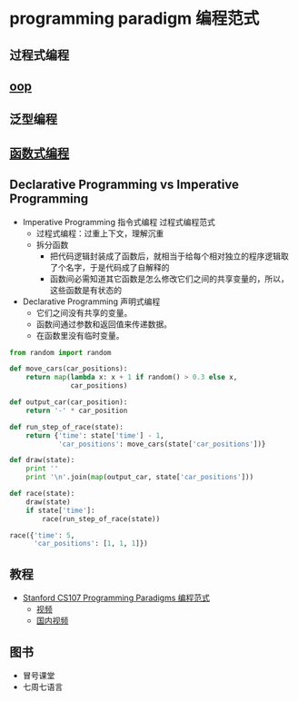 # programming paradigm 编程范式

## 过程式编程

## [oop](.../architect/oop.md)

## 泛型编程

## [函数式编程](./functional_programming.md)

## Declarative Programming vs Imperative Programming

* Imperative Programming 指令式编程 过程式编程范式
  - 过程式编程：过重上下文，理解沉重
  - 拆分函数
    + 把代码逻辑封装成了函数后，就相当于给每个相对独立的程序逻辑取了个名字，于是代码成了自解释的
    + 函数间必需知道其它函数是怎么修改它们之间的共享变量的，所以，这些函数是有状态的
* Declarative Programming 声明式编程
  - 它们之间没有共享的变量。
  - 函数间通过参数和返回值来传递数据。
  - 在函数里没有临时变量。

```python
from random import random

def move_cars(car_positions):
    return map(lambda x: x + 1 if random() > 0.3 else x,
               car_positions)

def output_car(car_position):
    return '-' * car_position

def run_step_of_race(state):
    return {'time': state['time'] - 1,
            'car_positions': move_cars(state['car_positions'])}

def draw(state):
    print ''
    print '\n'.join(map(output_car, state['car_positions']))

def race(state):
    draw(state)
    if state['time']:
        race(run_step_of_race(state))

race({'time': 5,
      'car_positions': [1, 1, 1]})
```

## 教程

* [Stanford CS107 Programming Paradigms 编程范式](https://see.stanford.edu/course/cs107)
  - [视频](https://www.youtube.com/playlist?list=PL9D558D49CA734A02)
  - [国内视频](https://www.bilibili.com/video/av36373995)

## 图书

* 冒号课堂
* 七周七语言
